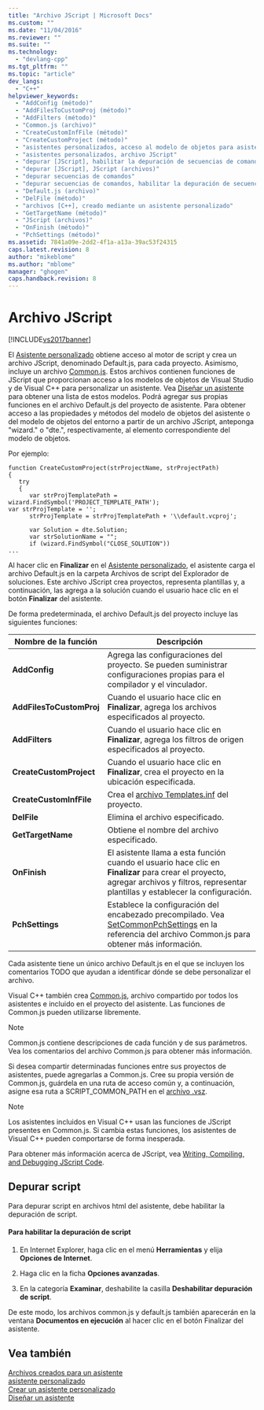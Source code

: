 ```yaml
---
title: "Archivo JScript | Microsoft Docs"
ms.custom: ""
ms.date: "11/04/2016"
ms.reviewer: ""
ms.suite: ""
ms.technology: 
  - "devlang-cpp"
ms.tgt_pltfrm: ""
ms.topic: "article"
dev_langs: 
  - "C++"
helpviewer_keywords: 
  - "AddConfig (método)"
  - "AddFilesToCustomProj (método)"
  - "AddFilters (método)"
  - "Common.js (archivo)"
  - "CreateCustomInfFile (método)"
  - "CreateCustomProject (método)"
  - "asistentes personalizados, acceso al modelo de objetos para asistentes"
  - "asistentes personalizados, archivo JScript"
  - "depurar [JScript], habilitar la depuración de secuencias de comandos"
  - "depurar [JScript], JScript (archivos)"
  - "depurar secuencias de comandos"
  - "depurar secuencias de comandos, habilitar la depuración de secuencias de comandos"
  - "Default.js (archivo)"
  - "DelFile (método)"
  - "archivos [C++], creado mediante un asistente personalizado"
  - "GetTargetName (método)"
  - "JScript (archivos)"
  - "OnFinish (método)"
  - "PchSettings (método)"
ms.assetid: 7841a09e-2dd2-4f1a-a13a-39ac53f24315
caps.latest.revision: 8
author: "mikeblome"
ms.author: "mblome"
manager: "ghogen"
caps.handback.revision: 8
---
```

# Archivo JScript
[!INCLUDE[vs2017banner](../assembler/inline/includes/vs2017banner.md)]

El [Asistente personalizado](../ide/custom-wizard.md) obtiene acceso al motor de script y crea un archivo JScript, denominado Default.js, para cada proyecto.  Asimismo, incluye un archivo [Common.js](../ide/customizing-cpp-wizards-with-common-jscript-functions.md).  Estos archivos contienen funciones de JScript que proporcionan acceso a los modelos de objetos de Visual Studio y de Visual C\+\+ para personalizar un asistente.  Vea [Diseñar un asistente](../ide/designing-a-wizard.md) para obtener una lista de estos modelos. Podrá agregar sus propias funciones en el archivo Default.js del proyecto de asistente.  Para obtener acceso a las propiedades y métodos del modelo de objetos del asistente o del modelo de objetos del entorno a partir de un archivo JScript, anteponga "wizard." o "dte.", respectivamente, al elemento correspondiente del modelo de objetos.  
  
 Por ejemplo:  
  
```  
function CreateCustomProject(strProjectName, strProjectPath)  
{  
   try  
   {  
      var strProjTemplatePath = wizard.FindSymbol('PROJECT_TEMPLATE_PATH');  
var strProjTemplate = '';  
      strProjTemplate = strProjTemplatePath + '\\default.vcproj';  
  
      var Solution = dte.Solution;  
      var strSolutionName = "";  
      if (wizard.FindSymbol("CLOSE_SOLUTION"))  
...  
```  
  
 Al hacer clic en **Finalizar** en el [Asistente personalizado](../ide/custom-wizard.md), el asistente carga el archivo Default.js en la carpeta Archivos de script del Explorador de soluciones.  Este archivo JScript crea proyectos, representa plantillas y, a continuación, las agrega a la solución cuando el usuario hace clic en el botón **Finalizar** del asistente.  
  
 De forma predeterminada, el archivo Default.js del proyecto incluye las siguientes funciones:  
  
|Nombre de la función|Descripción|  
|--------------------------|-----------------|  
|**AddConfig**|Agrega las configuraciones del proyecto.  Se pueden suministrar configuraciones propias para el compilador y el vinculador.|  
|**AddFilesToCustomProj**|Cuando el usuario hace clic en **Finalizar**, agrega los archivos especificados al proyecto.|  
|**AddFilters**|Cuando el usuario hace clic en **Finalizar**, agrega los filtros de origen especificados al proyecto.|  
|**CreateCustomProject**|Cuando el usuario hace clic en **Finalizar**, crea el proyecto en la ubicación especificada.|  
|**CreateCustomInfFile**|Crea el [archivo Templates.inf](../ide/templates-inf-file.md) del proyecto.|  
|**DelFile**|Elimina el archivo especificado.|  
|**GetTargetName**|Obtiene el nombre del archivo especificado.|  
|**OnFinish**|El asistente llama a esta función cuando el usuario hace clic en **Finalizar** para crear el proyecto, agregar archivos y filtros, representar plantillas y establecer la configuración.|  
|**PchSettings**|Establece la configuración del encabezado precompilado.  Vea [SetCommonPchSettings](../ide/setcommonpchsettings.md) en la referencia del archivo Common.js para obtener más información.|  
  
 Cada asistente tiene un único archivo Default.js en el que se incluyen los comentarios TODO que ayudan a identificar dónde se debe personalizar el archivo.  
  
 Visual C\+\+ también crea [Common.js](../ide/customizing-cpp-wizards-with-common-jscript-functions.md), archivo compartido por todos los asistentes e incluido en el proyecto del asistente.  Las funciones de Common.js pueden utilizarse libremente.  
  
> [!NOTE]
>  Common.js contiene descripciones de cada función y de sus parámetros.  Vea los comentarios del archivo Common.js para obtener más información.  
  
 Si desea compartir determinadas funciones entre sus proyectos de asistentes, puede agregarlas a Common.js.  Cree su propia versión de Common.js, guárdela en una ruta de acceso común y, a continuación, asigne esa ruta a SCRIPT\_COMMON\_PATH en el [archivo .vsz](../ide/dot-vsz-file-project-control.md).  
  
> [!NOTE]
>  Los asistentes incluidos en Visual C\+\+ usan las funciones de JScript presentes en Common.js.  Si cambia estas funciones, los asistentes de Visual C\+\+ pueden comportarse de forma inesperada.  
  
 Para obtener más información acerca de JScript, vea [Writing, Compiling, and Debugging JScript Code](http://msdn.microsoft.com/es-es/13e57e7d-4867-4555-b9e4-fc24aa75e628).  
  
## Depurar script  
 Para depurar script en archivos html del asistente, debe habilitar la depuración de script.  
  
#### Para habilitar la depuración de script  
  
1.  En Internet Explorer, haga clic en el menú **Herramientas** y elija **Opciones de Internet**.  
  
2.  Haga clic en la ficha **Opciones avanzadas**.  
  
3.  En la categoría **Examinar**, deshabilite la casilla **Deshabilitar depuración de script**.  
  
 De este modo, los archivos common.js y default.js también aparecerán en la ventana **Documentos en ejecución** al hacer clic en el botón Finalizar del asistente.  
  
## Vea también  
 [Archivos creados para un asistente](../ide/files-created-for-your-wizard.md)   
 [asistente personalizado](../ide/custom-wizard.md)   
 [Crear un asistente personalizado](../ide/creating-a-custom-wizard.md)   
 [Diseñar un asistente](../ide/designing-a-wizard.md)
